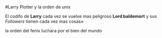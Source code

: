 #Larry Plotter y la orden de unix

El codifo de **Larry** cada vez se vuelve mas peligroso 
**Lord baldemort** y sus *Followers* tienen cada vez mas cosas≈

la orden del fenix luchara por el bien del mundo
